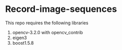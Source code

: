 # Record-image-sequences
This repo requires the following libraries

1. opencv-3.2.0 with opencv_contrib
2. eigen3
3. boost1.5.8

